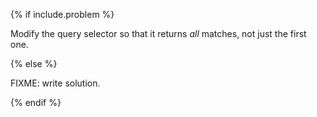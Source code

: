 {% if include.problem %}

Modify the query selector so that it returns *all* matches, not just the first one.

{% else %}

FIXME: write solution.

{% endif %}
